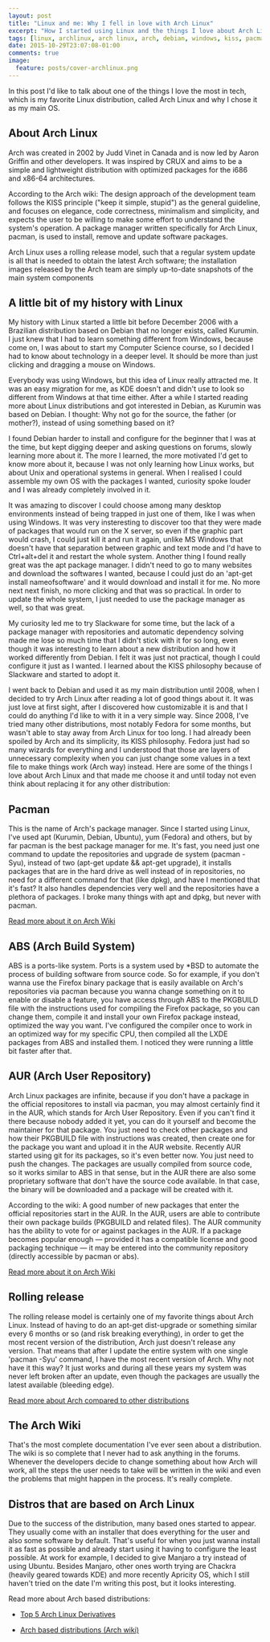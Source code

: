 ```yaml
---
layout: post
title: "Linux and me: Why I fell in love with Arch Linux"
excerpt: "How I started using Linux and the things I love about Arch Linux"
tags: [linux, archlinux, arch linux, arch, debian, windows, kiss, pacman, abs, aur, rolling release, slackware, fedora, manjaro, apricityos, chakra, ubuntu]
date: 2015-10-29T23:07:08-01:00
comments: true
image:
  feature: posts/cover-archlinux.png
---
```


In this post I'd like to talk about one of the things I love the most in tech, which is my favorite Linux distribution, called Arch Linux and why I chose it as my main OS.

About Arch Linux
----------------

Arch was created in 2002 by Judd Vinet in Canada and is now led by Aaron Griffin and other developers. It was inspired by CRUX and aims to be a simple and lightweight distribution with optimized packages for the i686 and x86-64 architectures.

According to the Arch wiki:
The design approach of the development team follows the KISS principle ("keep it simple, stupid") as the general guideline, and focuses on elegance, code correctness, minimalism and simplicity, and expects the user to be willing to make some effort to understand the system's operation. A package manager written specifically for Arch Linux, pacman, is used to install, remove and update software packages.

Arch Linux uses a rolling release model, such that a regular system update is all that is needed to obtain the latest Arch software; the installation images released by the Arch team are simply up-to-date snapshots of the main system components


A little bit of my history with Linux
-------------------------------------

My history with Linux started a little bit before December 2006 with a Brazilian distribution based on Debian that no longer exists, called Kurumin. I just knew that I had to learn something different from Windows, because come on, I was about to start my Computer Science course, so I decided I had to know about technology in a deeper level. It should be more than just clicking and dragging a mouse on Windows. 

Everybody was using Windows, but this idea of Linux really attracted me. It was an easy migration for me, as KDE doesn't and didn't use to look so different from Windows at that time either. After a while I started reading more about Linux distributions and got interested in Debian, as Kurumin was based on Debian. I thought: Why not go for the source, the father (or mother?), instead of using something based on it? 

I found Debian harder to install and configure for the beginner that I was at the time, but kept digging deeper and asking questions on forums, slowly learning more about it. The more I learned, the more motivated I'd get to know more about it, because I was not only learning how Linux works, but about Unix and operational systems in general. When I realised I could assemble my own OS with the packages I wanted, curiosity spoke louder and I was already completely involved in it. 

It was amazing to discover I could choose among many desktop environments instead of being trapped in just one of them, like I was when using Windows. It was very insteresting to discover too that they were made of packages that would run on the X server, so even if the graphic part would crash, I could just kill it and run it again, unlike MS Windows that doesn't have that separation between graphic and text mode and I'd have to Ctrl+alt+del it and restart the whole system. Another thing I found really great was the apt package manager. I didn't need to go to many websites and download the softwares I wanted, because I could just do an 'apt-get install nameofsoftware' and it would download and install it for me. No more next next finish, no more clicking and that was so practical. In order to update the whole system, I just needed to use the package manager as well, so that was great.

My curiosity led me to try Slackware for some time, but the lack of a package manager with repositories and automatic dependency solving made me lose so much time that I didn't stick with it for so long, even though it was interesting to learn about a new distribution and how it worked differently from Debian. I felt it was just not practical, though I could configure it just as I wanted. I learned about the KISS philosophy because of Slackware and started to adopt it.

I went back to Debian and used it as my main distribution until 2008, when I decided to try Arch Linux after reading a lot of good things about it. It was just love at first sight, after I discovered how customizable it is and that I could do anything I'd like to with it in a very simple way. Since 2008, I've tried many other distributions, most notably Fedora for some months, but wasn't able to stay away from Arch Linux for too long. I had already been spoiled by Arch and its simplicity, its KISS philosophy. Fedora just had so many wizards for everything and I understood that those are layers of unnecessary complexity when you can just change some values in a text file to make things work (Arch way) instead. Here are some of the things I love about Arch Linux and that made me choose it and until today not even think about replacing it for any other distribution:

Pacman
------

This is the name of Arch's package manager. Since I started using Linux, I've used apt (Kurumin, Debian, Ubuntu), yum (Fedora) and others, but by far pacman is the best package manager for me. It's fast, you need just one command to update the repositories and upgrade de system (pacman -Syu), instead of two (apt-get update && apt-get upgrade), it installs packages that are in the hard drive as well instead of in repositories, no need for a different command for that (like dpkg), and have I mentioned that it's fast? It also handles dependencies very well and the repositories have a plethora of packages. I broke many things with apt and dpkg, but never with pacman.

[Read more about it on Arch Wiki](https://wiki.archlinux.org/index.php/Pacman)

ABS (Arch Build System)
-----------------------

ABS is a ports-like system. Ports is a system used by *BSD to automate the process of building software from source code. So for example, if you don't wanna use the Firefox binary package that is easily available on Arch's repositories via pacman because you wanna change something on it to enable or disable a feature, you have access through ABS to the PKGBUILD file with the instructions used for compiling the Firefox package, so you can change them, compile it and install your own Firefox package instead, optimized the way you want. I've configured the compiler once to work in an optimized way for my specific CPU, then compiled all the LXDE packages from ABS and installed them. I noticed they were running a little bit faster after that.


AUR (Arch User Repository)
--------------------------

Arch Linux packages are infinite, because if you don't have a package in the official repositores to install via pacman, you may almost certainly find it in the AUR, which stands for Arch User Repository. Even if you can't find it there because nobody added it yet, you can do it yourself and become the maintainer for that package. You just need to check other packages and how their PKGBUILD file with instructions was created, then create one for the package you want and upload it in the AUR website. Recently AUR started using git for its packages, so it's even better now. You just need to push the changes.
The packages are usually compiled from source code, so it works similar to ABS in that sense, but in the AUR there are also some proprietary software that don't have the source code available. In that case, the binary will be downloaded and a package will be created with it.

According to the wiki: A good number of new packages that enter the official repositories start in the AUR. In the AUR, users are able to contribute their own package builds (PKGBUILD and related files). The AUR community has the ability to vote for or against packages in the AUR. If a package becomes popular enough — provided it has a compatible license and good packaging technique — it may be entered into the community repository (directly accessible by pacman or abs). 

[Read more about it on Arch Wiki](https://wiki.archlinux.org/index.php/Arch_User_Repository)

Rolling release
---------------

The rolling release model is certainly one of my favorite things about Arch Linux. Instead of having to do an apt-get dist-upgrade or something similar every 6 months or so (and risk breaking everything), in order to get the most recent version of the distribution, Arch just doesn't release any version. That means that after I update the entire system with one single 'pacman -Syu' command, I have the most recent version of Arch. Why not have it this way? It just works and during all these years my system was never left broken after an update, even though the packages are usually the latest available (bleeding edge).

[Read more about Arch compared to other distributions](https://wiki.archlinux.org/index.php/Arch_compared_to_other_distributions)


The Arch Wiki
-------------

That's the most complete documentation I've ever seen about a distribution. The wiki is so complete that I never had to ask anything in the forums. Whenever the developers decide to change something about how Arch will work, all the steps the user needs to take will be written in the wiki and even the problems that might happen in the process. It's really complete.


Distros that are based on Arch Linux
------------------------------------

Due to the success of the distribution, many based ones started to appear. They usually come with an installer that does everything for the user and also some software by default. That's useful for when you just wanna install it as fast as possible and already start using it having to configure the least possible. At work for example, I decided to give Manjaro a try instead of using Ubuntu. Besides Manjaro, other ones worth trying are Chackra (heavily geared towards KDE) and more recently Apricity OS, which I still haven't tried on the date I'm writing this post, but it looks interesting. 

Read more about Arch based distributions:

- [Top 5 Arch Linux Derivatives](https://www.maketecheasier.com/best-arch-linux-derivatives)

- [Arch based distributions (Arch wiki)](https://wiki.archlinux.org/index.php/Arch_based_distributions_%28active%29)


